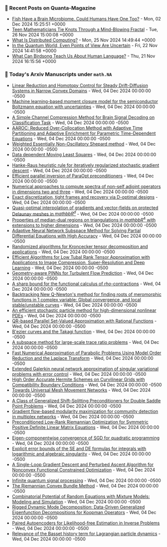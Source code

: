 ### 📝 Recent Posts on Quanta-Magazine
<!-- quanta starts -->
* <a href="https://www.quantamagazine.org/fish-have-a-brain-microbiome-could-humans-have-one-too-20241202/">Fish Have a Brain Microbiome. Could Humans Have One Too?</a> - Mon, 02 Dec 2024 15:25:51 +0000
* <a href="https://www.quantamagazine.org/teen-mathematicians-tie-knots-through-a-mind-blowing-fractal-20241126/">Teen Mathematicians Tie Knots Through a Mind-Blowing Fractal</a> - Tue, 26 Nov 2024 15:00:08 +0000
* <a href="https://www.quantamagazine.org/what-is-distributed-computing-20241125/">What Is Distributed Computing?</a> - Mon, 25 Nov 2024 14:49:44 +0000
* <a href="https://www.quantamagazine.org/in-the-quantum-world-even-points-of-view-are-uncertain-20241122/">In the Quantum World, Even Points of View Are Uncertain</a> - Fri, 22 Nov 2024 14:41:58 +0000
* <a href="https://www.quantamagazine.org/what-can-birdsong-teach-us-about-human-language-20241121/">What Can Birdsong Teach Us About Human Language?</a> - Thu, 21 Nov 2024 16:15:56 +0000
<!-- quanta ends -->

### 📝 Today's Arxiv Manuscripts under ``math.NA``
<!-- arxiv-math-na starts -->
* <a href="https://arxiv.org/abs/2412.01918">Linear Reduction and Homotopy Control for Steady Drift-Diffusion Systems in Narrow Convex Domains</a> - Wed, 04 Dec 2024 00:00:00 -0500
* <a href="https://arxiv.org/abs/2412.01932">Machine learning-based moment closure model for the semiconductor Boltzmann equation with uncertainties</a> - Wed, 04 Dec 2024 00:00:00 -0500
* <a href="https://arxiv.org/abs/2412.02078">A Simple Channel Compression Method for Brain Signal Decoding on Classification Task</a> - Wed, 04 Dec 2024 00:00:00 -0500
* <a href="https://arxiv.org/abs/2412.02152">AAROC: Reduced Over-Collocation Method with Adaptive Time Partitioning and Adaptive Enrichment for Parametric Time-Dependent Equations</a> - Wed, 04 Dec 2024 00:00:00 -0500
* <a href="https://arxiv.org/abs/2412.02286">Weighted Essentially Non-Oscillatory Shepard method</a> - Wed, 04 Dec 2024 00:00:00 -0500
* <a href="https://arxiv.org/abs/2412.02304">Data dependent Moving Least Squares</a> - Wed, 04 Dec 2024 00:00:00 -0500
* <a href="https://arxiv.org/abs/2412.02397">Hanke-Raus heuristic rule for iteratively regularized stochastic gradient descent</a> - Wed, 04 Dec 2024 00:00:00 -0500
* <a href="https://arxiv.org/abs/2412.02425">Efficient parallel inversion of ParaOpt preconditioners</a> - Wed, 04 Dec 2024 00:00:00 -0500
* <a href="https://arxiv.org/abs/2412.02465">Numerical approaches to compute spectra of non-self adjoint operators in dimensions two and three</a> - Wed, 04 Dec 2024 00:00:00 -0500
* <a href="https://arxiv.org/abs/2412.02489">Exact discretization, tight frames and recovery via D-optimal designs</a> - Wed, 04 Dec 2024 00:00:00 -0500
* <a href="https://arxiv.org/abs/2412.02551">Quasi-optimal interpolation of gradients and vector-fields on protected Delaunay meshes in $mathbb{R}^d$</a> - Wed, 04 Dec 2024 00:00:00 -0500
* <a href="https://arxiv.org/abs/2412.02555">Properties of median-dual regions on triangulations in $mathbb{R}^{4}$ with extensions to higher dimensions</a> - Wed, 04 Dec 2024 00:00:00 -0500
* <a href="https://arxiv.org/abs/2412.02586">Adaptive Neural Network Subspace Method for Solving Partial Differential Equations with High Accuracy</a> - Wed, 04 Dec 2024 00:00:00 -0500
* <a href="https://arxiv.org/abs/2412.02597">Randomized algorithms for Kroncecker tensor decomposition and applications</a> - Wed, 04 Dec 2024 00:00:00 -0500
* <a href="https://arxiv.org/abs/2412.02598">Efficient Algorithms for Low Tubal Rank Tensor Approximation with Applications to Image Compression, Super-Resolution and Deep Learning</a> - Wed, 04 Dec 2024 00:00:00 -0500
* <a href="https://arxiv.org/abs/2412.01954">Geometry-aware PINNs for Turbulent Flow Prediction</a> - Wed, 04 Dec 2024 00:00:00 -0500
* <a href="https://arxiv.org/abs/2412.02326">A sharp bound for the functional calculus of $rho$-contractions</a> - Wed, 04 Dec 2024 00:00:00 -0500
* <a href="https://arxiv.org/abs/2412.02476">Backtracking New Q-Newton's method for finding roots of meromorphic functions in 1 complex variable: Global convergence, and local stable/unstable curves</a> - Wed, 04 Dec 2024 00:00:00 -0500
* <a href="https://arxiv.org/abs/2310.18666">An efficient stochastic particle method for high-dimensional nonlinear PDEs</a> - Wed, 04 Dec 2024 00:00:00 -0500
* <a href="https://arxiv.org/abs/2312.10260">QR-based Parallel Set-Valued Approximation with Rational Functions</a> - Wed, 04 Dec 2024 00:00:00 -0500
* <a href="https://arxiv.org/abs/2401.16178">B'ezier curves and the Takagi function</a> - Wed, 04 Dec 2024 00:00:00 -0500
* <a href="https://arxiv.org/abs/2402.02920">A subspace method for large-scale trace ratio problems</a> - Wed, 04 Dec 2024 00:00:00 -0500
* <a href="https://arxiv.org/abs/2403.02847">Fast Numerical Approximation of Parabolic Problems Using Model Order Reduction and the Laplace Transform</a> - Wed, 04 Dec 2024 00:00:00 -0500
* <a href="https://arxiv.org/abs/2405.00815">Extended Galerkin neural network approximation of singular variational problems with error control</a> - Wed, 04 Dec 2024 00:00:00 -0500
* <a href="https://arxiv.org/abs/2406.19496">High Order Accurate Hermite Schemes on Curvilinear Grids with Compatibility Boundary Conditions</a> - Wed, 04 Dec 2024 00:00:00 -0500
* <a href="https://arxiv.org/abs/2407.00382">Towards Universal Mesh Movement Networks</a> - Wed, 04 Dec 2024 00:00:00 -0500
* <a href="https://arxiv.org/abs/2408.11750">A Class of Generalized Shift-Splitting Preconditioners for Double Saddle Point Problems</a> - Wed, 04 Dec 2024 00:00:00 -0500
* <a href="https://arxiv.org/abs/2408.15003">Gradient flow-based modularity maximization for community detection in multiplex networks</a> - Wed, 04 Dec 2024 00:00:00 -0500
* <a href="https://arxiv.org/abs/2408.16416">Preconditioned Low-Rank Riemannian Optimization for Symmetric Positive Definite Linear Matrix Equations</a> - Wed, 04 Dec 2024 00:00:00 -0500
* <a href="https://arxiv.org/abs/2411.06476">Eigen-componentwise convergence of SGD for quadratic programming</a> - Wed, 04 Dec 2024 00:00:00 -0500
* <a href="https://arxiv.org/abs/2411.19755">Explicit error bounds of the SE and DE formulas for integrals with logarithmic and algebraic singularity</a> - Wed, 04 Dec 2024 00:00:00 -0500
* <a href="https://arxiv.org/abs/2207.05650">A Single-Loop Gradient Descent and Perturbed Ascent Algorithm for Nonconvex Functional Constrained Optimization</a> - Wed, 04 Dec 2024 00:00:00 -0500
* <a href="https://arxiv.org/abs/2209.10162">Infinite quantum signal processing</a> - Wed, 04 Dec 2024 00:00:00 -0500
* <a href="https://arxiv.org/abs/2402.13670">The Riemannian Convex Bundle Method</a> - Wed, 04 Dec 2024 00:00:00 -0500
* <a href="https://arxiv.org/abs/2403.20152">Combinatorial Potential of Random Equations with Mixture Models: Modeling and Simulation</a> - Wed, 04 Dec 2024 00:00:00 -0500
* <a href="https://arxiv.org/abs/2405.00782">Rigged Dynamic Mode Decomposition: Data-Driven Generalized Eigenfunction Decompositions for Koopman Operators</a> - Wed, 04 Dec 2024 00:00:00 -0500
* <a href="https://arxiv.org/abs/2405.13220">Paired Autoencoders for Likelihood-free Estimation in Inverse Problems</a> - Wed, 04 Dec 2024 00:00:00 -0500
* <a href="https://arxiv.org/abs/2407.01041">Relevance of the Basset history term for Lagrangian particle dynamics</a> - Wed, 04 Dec 2024 00:00:00 -0500
<!-- arxiv-math-na ends -->
